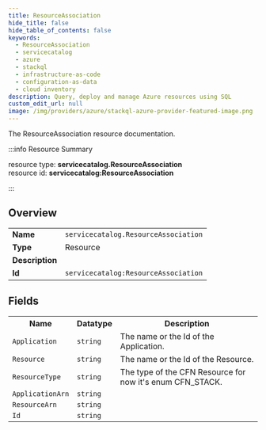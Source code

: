 ```yaml
---
title: ResourceAssociation
hide_title: false
hide_table_of_contents: false
keywords:
  - ResourceAssociation
  - servicecatalog
  - azure
  - stackql
  - infrastructure-as-code
  - configuration-as-data
  - cloud inventory
description: Query, deploy and manage Azure resources using SQL
custom_edit_url: null
image: /img/providers/azure/stackql-azure-provider-featured-image.png
---
```

The ResourceAssociation resource documentation.

:::info Resource Summary

<div class="row">
<div class="providerDocColumn">
<span>resource type:&nbsp;<b>servicecatalog.ResourceAssociation</b></span><br />
<span>resource id:&nbsp;<b>servicecatalog:ResourceAssociation</b></span><br />
</div>
</div>

:::

## Overview
<table><tbody>
<tr><td><b>Name</b></td><td><code>servicecatalog.ResourceAssociation</code></td></tr>
<tr><td><b>Type</b></td><td>Resource</td></tr>
<tr><td><b>Description</b></td><td></td></tr>
<tr><td><b>Id</b></td><td><code>servicecatalog:ResourceAssociation</code></td></tr>
</tbody></table>

## Fields
<table><tbody>
<tr><th>Name</th><th>Datatype</th><th>Description</th></tr>
<tr><td><code>Application</code></td><td><code>string</code></td><td>The name or the Id of the Application.</td></tr><tr><td><code>Resource</code></td><td><code>string</code></td><td>The name or the Id of the Resource.</td></tr><tr><td><code>ResourceType</code></td><td><code>string</code></td><td>The type of the CFN Resource for now it's enum CFN_STACK.</td></tr><tr><td><code>ApplicationArn</code></td><td><code>string</code></td><td></td></tr><tr><td><code>ResourceArn</code></td><td><code>string</code></td><td></td></tr><tr><td><code>Id</code></td><td><code>string</code></td><td></td></tr>
</tbody></table>
